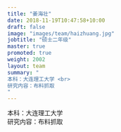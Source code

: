 ```yaml
---
title: "姜海壮"
date: 2018-11-19T10:47:58+10:00
draft: false
image: "images/team/haizhuang.jpg"
jobtitle: "硕士二年级"
master: true
promoted: true
weight: 2002
layout: team
summary: "
本科：大连理工大学 <br>  
研究内容：布料抓取
"
---
```


本科：大连理工大学  
研究内容：布料抓取
